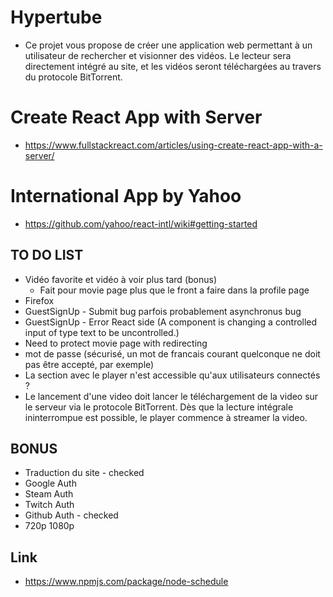 # Hypertube
* Ce projet vous propose de créer une application web permettant à un utilisateur de rechercher et visionner des vidéos. Le lecteur sera directement intégré au site, et les vidéos seront téléchargées au travers du protocole BitTorrent.

# Create React App with Server
* https://www.fullstackreact.com/articles/using-create-react-app-with-a-server/

# International App by Yahoo
* https://github.com/yahoo/react-intl/wiki#getting-started 

## TO DO LIST
* Vidéo favorite et vidéo à voir plus tard (bonus)
  * Fait pour movie page plus que le front a faire dans la profile page
* Firefox
* GuestSignUp - Submit bug parfois probablement asynchronus bug
* GuestSignUp - Error React side (A component is changing a controlled input of type text to be uncontrolled.)
* Need to protect movie page with redirecting
* mot de passe (sécurisé, un mot de francais courant quelconque ne doit pas être accepté, par exemple) 
* La section avec le player n'est accessible qu'aux utilisateurs connectés ? 
* Le lancement d'une video doit lancer le téléchargement de la video sur le serveur via le protocole BitTorrent. Dès que la lecture intégrale ininterrompue est possible, le player commence à streamer la video. 

## BONUS
* Traduction du site - checked
* Google Auth
* Steam Auth
* Twitch Auth
* Github Auth - checked
* 720p 1080p

## Link 
* https://www.npmjs.com/package/node-schedule